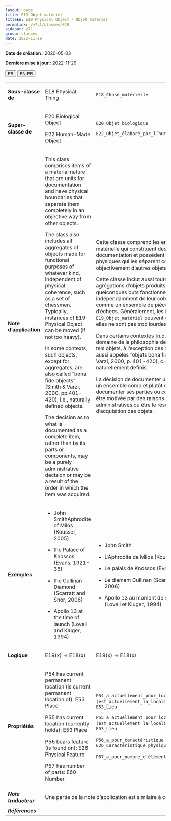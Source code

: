 ```yaml
---
layout: page
title: E19 Objet matériel
titleEn: E19 Physical Object - Objet matériel
permalink: /v7.1/classes/E19
sidebar: v71
group: classes
date: 2022-11-29
---
```


**Date de création** : 2020-05-03

**Dernière mise à jour** : 2022-11-29

<div class="lang-buttons">
  <button id="fr" class="activate">FR</button>
  <button id="en-fr">EN-FR</button>
</div>

<table>
				<tbody>
				<tr>
					<td><strong>Sous-classe de</strong></td>
					<td class="en"><p>E18 Physical Thing</p>
							</td>
						<td><p><code class="language-plaintext highlighter-rouge">E18_Chose_matérielle</code> </p>
							</td>
						</tr>
					<tr>
					<td><strong>Super-classe de</strong></td>
					<td class="en"><p>E20 Biological Object</p>
							<p>E22 Human-Made Object</p>
							</td>
						<td><p><code class="language-plaintext highlighter-rouge">E20_Objet_biologique</code> </p>
							<p><code class="language-plaintext highlighter-rouge">E22_Objet_élaboré_par_l’humain</code> </p>
							</td>
						</tr>
					<tr>
					<td><strong>Note d’application</strong></td>
					<td class="en"><p>This class comprises items of a material nature that are units for documentation and have physical boundaries that separate them completely in an objective way from other objects.</p>
							<p>The class also includes all aggregates of objects made for functional purposes of whatever kind, independent of physical coherence, such as a set of chessmen. Typically, instances of E19 Physical Object can be moved (if not too heavy).</p>
							<p>In some contexts, such objects, except for aggregates, are also called “bona fide objects” (Smith & Varzi, 2000, pp.401-420), i.e., naturally defined objects.</p>
							<p>The decision as to what is documented as a complete item, rather than by its parts or components, may be a purely administrative decision or may be a result of the order in which the item was acquired.</p>
							</td>
						<td><p>Cette classe comprend les entités de nature matérielle qui constituent des unités pour la documentation et possèdent des limites physiques qui les séparent complètement et objectivement d’autres objets.</p>
							<p></p>
							<p>Cette classe inclut aussi toutes les agrégations d’objets produits pour de quelconques buts fonctionnels, indépendamment de leur cohérence physique, comme un ensemble de pièces de jeu d’échecs. Généralement, les instances de <code class="language-plaintext highlighter-rouge">E19_Objet_matériel</code> peuvent être déplacées (si elles ne sont pas trop lourdes).</p>
							<p></p>
							<p>Dans certains contextes [n.d.t. comme dans le domaine de la philosophie de la spatialité], de tels objets, à l’exception des agrégats, sont aussi appelés “objets bona fide” (Smith et Varzi, 2000, p. 401-420), c.-à-d. des objets naturellement définis.</p>
							<p></p>
							<p>La décision de documenter un objet comme un ensemble complet plutôt que de documenter ses parties ou composants peut être motivée par des raisons purement administratives ou être le résultat de l’ordre d’acquisition des objets.</p>
							</td>
						</tr>
					<tr>
					<td><strong>Exemples</strong></td>
					<td class="en"><ul><li><p>John SmithAphrodite of Milos (Kousser, 2005)</p>
							</li>
									<li><p>the Palace of Knossos (Evans, 1921-36)</p>
							</li>
										<li><p>the Cullinan Diamond (Scarratt and Shor, 2006)</p>
							</li>
										<li><p>Apollo 13 at the time of launch (Lovell and Kluger, 1994)</p>
							</li></ul>
										</td>
						<td><ul><li><p>John Smith</p>
							</li>
									<li><p>L’Aphrodite de Milos (Kousser, 2005)</p>
							</li>
										<li><p>Le palais de Knossos (Evans, 1921-1936)</p>
							</li>
										<li><p>Le diamant Cullinan (Scarratt et Shor, 2006)</p>
							</li>
										<li><p>Apollo 13 au moment de son lancement (Lovell et Kluger, 1994)</p>
							</li></ul>
										</td>
						</tr>
					<tr>
					<td><strong>Logique</strong></td>
					<td class="en"><p>E19(x) ⇒ E18(x)</p>
							</td>
						<td><p>E19(x) ⇒ E18(x)</p>
							</td>
						</tr>
					<tr>
					<td><strong>Propriétés</strong></td>
					<td class="en"><p>P54 has current permanent location (is current permanent location of): E53 Place</p>
							<p>P55 has current location (currently holds): E53 Place</p>
							<p>P56 bears feature (is found on): E26 Physical Feature</p>
							<p>P57 has number of parts: E60 Number</p>
							</td>
						<td><p><code class="language-plaintext highlighter-rouge">P54_a_actuellement_pour_localisation_fixe (est_actuellement_la_localisation_fixe_de)</code> : <code class="language-plaintext highlighter-rouge">E53_Lieu</code></p>
							<p><code class="language-plaintext highlighter-rouge">P55_a_actuellement_pour_localisation (est_actuellement_la_localisation_de)</code> : <code class="language-plaintext highlighter-rouge">E53_Lieu</code></p>
							<p><code class="language-plaintext highlighter-rouge">P56_a_pour_caractéristique (se_trouve_sur)</code> : <code class="language-plaintext highlighter-rouge">E26_Caractéristique_physique</code></p>
							<p><code class="language-plaintext highlighter-rouge">P57_a_pour_nombre_d’éléments</code> : <code class="language-plaintext highlighter-rouge">E60_Nombre</code> <code class="language-plaintext highlighter-rouge"></code></p>
							</td>
						</tr>
					<tr>
					<td><strong><em>Note traducteur</em></strong></td>
					<td colspan="2"><p>Une partie de la note d’application est similaire à celle(s) de : E22</p>
							</td>
						</tr>
					<tr>
					<td><strong><em>Références</em></strong></td>
					<td colspan="2"><p><em></em></p>
							</td>
						</tr>
					</tbody>
				</table>
				